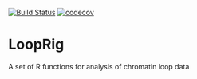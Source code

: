 [![Build Status](https://travis-ci.com/hsmaan/LoopRig.svg?token=jBqxwnZzU1qwLZyzpxME&branch=master)](https://travis-ci.com/hsmaan/LoopRig)
[![codecov](https://codecov.io/gh/hsmaan/LoopRig/branch/master/graph/badge.svg?token=kGSRrwdmib)](https://codecov.io/gh/hsmaan/LoopRig)

# LoopRig
A set of R functions for analysis of chromatin loop data 

